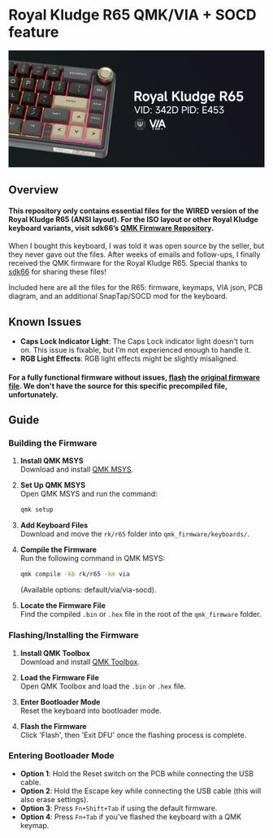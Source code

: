 # Royal Kludge R65 QMK/VIA + SOCD feature
![alt text](r65.png)
## Overview

#### This repository only contains essential files for the WIRED version of the Royal Kludge R65 (ANSI layout). For the ISO layout or other Royal Kludge keyboard variants, visit sdk66’s [QMK Firmware Repository](https://github.com/hangshengkeji/qmk_firmware/tree/master/keyboards/rk).

When I bought this keyboard, I was told it was open source by the seller, but they never gave out the files. After weeks of emails and follow-ups, I finally received the QMK firmware for the Royal Kludge R65. Special thanks to [sdk66](https://github.com/sdk66) for sharing these files!

Included here are all the files for the R65: firmware, keymaps, VIA json, PCB diagram, and an additional SnapTap/SOCD mod for the keyboard.

## Known Issues

- **Caps Lock Indicator Light**: The Caps Lock indicator light doesn't turn on. This issue is fixable, but I’m not experienced enough to handle it.
- **RGB Light Effects**: RGB light effects might be slightly misaligned.
#### For a fully functional firmware without issues, [flash](https://github.com/irfanjmdn/royalkludge-r65/tree/master#flashinginstalling-the-firmware) the [original firmware file](Original%20RK%20R65%20Firmware%2020240311.hex). We don't have the source for this specific precompiled file, unfortunately.

## Guide

### Building the Firmware

1. **Install QMK MSYS**  
   Download and install [QMK MSYS](https://msys.qmk.fm).

2. **Set Up QMK MSYS**  
   Open QMK MSYS and run the command:  
   ```bash
   qmk setup
   ```

3. **Add Keyboard Files**  
   Download and move the `rk/r65` folder into `qmk_firmware/keyboards/`.

4. **Compile the Firmware**  
   Run the following command in QMK MSYS:  
   ```bash
   qmk compile -kb rk/r65 -km via
   ```  
   (Available options: default/via/via-socd).

5. **Locate the Firmware File**  
   Find the compiled `.bin` or `.hex` file in the root of the `qmk_firmware` folder.

### Flashing/Installing the Firmware

1. **Install QMK Toolbox**  
   Download and install [QMK Toolbox](https://github.com/qmk/qmk_toolbox/releases).

2. **Load the Firmware File**  
   Open QMK Toolbox and load the `.bin` or `.hex` file.

3. **Enter Bootloader Mode**  
   Reset the keyboard into bootloader mode.

4. **Flash the Firmware**  
   Click 'Flash', then 'Exit DFU' once the flashing process is complete.

### Entering Bootloader Mode

- **Option 1**: Hold the Reset switch on the PCB while connecting the USB cable.
- **Option 2**: Hold the Escape key while connecting the USB cable (this will also erase settings).
- **Option 3**: Press `Fn+Shift+Tab` if using the default firmware.
- **Option 4**: Press `Fn+Tab` if you’ve flashed the keyboard with a QMK keymap.
